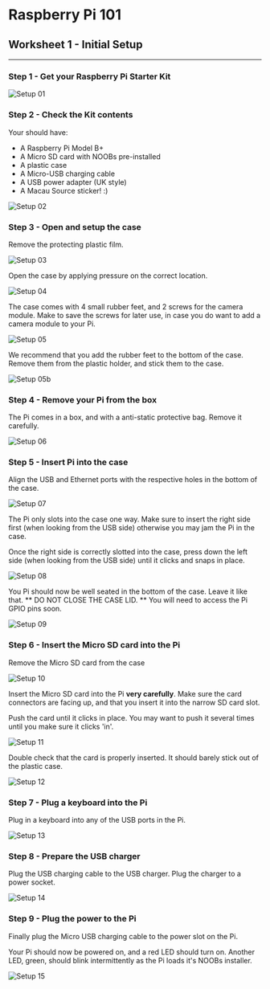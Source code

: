 # Raspberry Pi 101

## Worksheet 1 - Initial Setup

---

### Step 1 - Get your Raspberry Pi Starter Kit

![Setup 01](https://raw.githubusercontent.com/MincheeLab/raspberrypi101/master/images/setup/setup01.jpg)

### Step 2 - Check the Kit contents
Your should have:

* A Raspberry Pi Model B+
* A Micro SD card with NOOBs pre-installed
* A plastic case
* A Micro-USB charging cable
* A USB power adapter (UK style)
* A Macau Source sticker! :)

![Setup 02](https://raw.githubusercontent.com/MincheeLab/raspberrypi101/master/images/setup/setup02.jpg)

### Step 3 - Open and setup the case

Remove the protecting plastic film.

![Setup 03](https://raw.githubusercontent.com/MincheeLab/raspberrypi101/master/images/setup/setup03.jpg)

Open the case by applying pressure on the correct location.

![Setup 04](https://raw.githubusercontent.com/MincheeLab/raspberrypi101/master/images/setup/setup04.jpg)

The case comes with 4 small rubber feet, and 2 screws for the camera module. Make to save the screws for later use, in case you do want to add a camera module to your Pi.

![Setup 05](https://raw.githubusercontent.com/MincheeLab/raspberrypi101/master/images/setup/setup05.jpg)

We recommend that you add the rubber feet to the bottom of the case. Remove them from the plastic holder, and stick them to the case.

![Setup 05b](https://raw.githubusercontent.com/MincheeLab/raspberrypi101/master/images/setup/setup05b.jpg)

### Step 4 - Remove your Pi from the box

The Pi comes in a box, and with a anti-static protective bag. Remove it carefully.

![Setup 06](https://raw.githubusercontent.com/MincheeLab/raspberrypi101/master/images/setup/setup06.jpg)

### Step 5 - Insert Pi into the case

Align the USB and Ethernet ports with the respective holes in the bottom of the case.

![Setup 07](https://raw.githubusercontent.com/MincheeLab/raspberrypi101/master/images/setup/setup07.jpg)

The Pi only slots into the case one way. Make sure to insert the right side first (when looking from the USB side) otherwise you may jam the Pi in the case.

Once the right side is correctly slotted into the case, press down the left side (when looking from the USB side) until it clicks and snaps in place.

![Setup 08](https://raw.githubusercontent.com/MincheeLab/raspberrypi101/master/images/setup/setup08.jpg)

You Pi should now be well seated in the bottom of the case. Leave it like that. ** DO NOT CLOSE THE CASE LID. ** You will need to access the Pi GPIO pins soon.

![Setup 09](https://raw.githubusercontent.com/MincheeLab/raspberrypi101/master/images/setup/setup09.jpg)

### Step 6 - Insert the Micro SD card into the Pi

Remove the Micro SD card from the case

![Setup 10](https://raw.githubusercontent.com/MincheeLab/raspberrypi101/master/images/setup/setup10.jpg)

Insert the Micro SD card into the Pi **very carefully**.
Make sure the card connectors are facing up, and that you insert it into the narrow SD card slot.

Push the card until it clicks in place. You may want to push it several times until you make sure it clicks 'in'.

![Setup 11](https://raw.githubusercontent.com/MincheeLab/raspberrypi101/master/images/setup/setup11.jpg)

Double check that the card is properly inserted. It should barely stick out of the plastic case.

![Setup 12](https://raw.githubusercontent.com/MincheeLab/raspberrypi101/master/images/setup/setup12.jpg)

### Step 7 - Plug a keyboard into the Pi

Plug in a keyboard into any of the USB ports in the Pi.

![Setup 13](https://raw.githubusercontent.com/MincheeLab/raspberrypi101/master/images/setup/setup13.jpg)

### Step 8 - Prepare the USB charger

Plug the USB charging cable to the USB charger.
Plug the charger to a power socket.

![Setup 14](https://raw.githubusercontent.com/MincheeLab/raspberrypi101/master/images/setup/setup14.jpg)

### Step 9 - Plug the power to the Pi

Finally plug the Micro USB charging cable to the power slot on the Pi.

Your Pi should now be powered on, and a red LED should turn on. Another LED, green, should blink intermittently as the Pi loads it's NOOBs installer.

![Setup 15](https://raw.githubusercontent.com/MincheeLab/raspberrypi101/master/images/setup/setup15.jpg)
